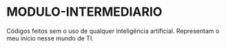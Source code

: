 # MODULO-INTERMEDIARIO
Códigos feitos sem o uso de qualquer inteligência artificial. Representam o meu início nesse mundo de TI.

